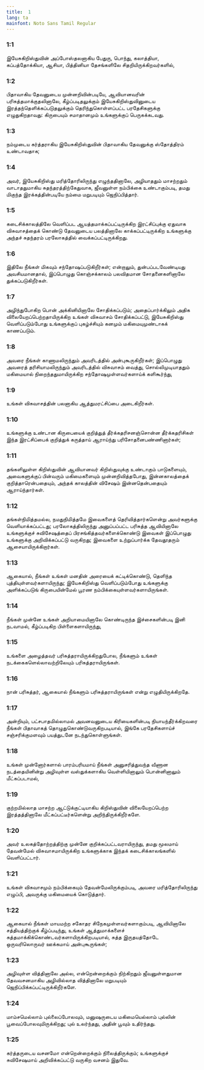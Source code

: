 ```yaml
---
title:  1
lang: ta
mainfont: Noto Sans Tamil Regular
---
```


###  1:1

இயேசுகிறிஸ்துவின் அப்போஸ்தலனாகிய பேதுரு, பொந்து, கலாத்தியா, கப்பத்தோக்கியா, ஆசியா, பித்தினியா தேசங்களிலே சிதறியிருக்கிறவர்களில்,

###  1:2

பிதாவாகிய தேவனுடைய முன்னறிவின்படியே, ஆவியானவரின் பரிசுத்தமாக்குதலினாலே, கீழ்ப்படிதலுக்கும் இயேசுகிறிஸ்துவினுடைய இரத்தந்தெளிக்கப்படுதலுக்கும் தெரிந்துகொள்ளப்பட்ட பரதேசிகளுக்கு எழுதுகிறதாவது: கிருபையும் சமாதானமும் உங்களுக்குப் பெருகக்கடவது.

###  1:3

நம்முடைய கர்த்தராகிய இயேசுகிறிஸ்துவின் பிதாவாகிய தேவனுக்கு ஸ்தோத்திரம் உண்டாவதாக;

###  1:4

அவர், இயேசுகிறிஸ்து மரித்தோரிலிருந்து எழுந்ததினாலே, அழியாததும் மாசற்றதும் வாடாததுமாகிய சுதந்தரத்திற்கேதுவாக, ஜீவனுள்ள நம்பிக்கை உண்டாகும்படி, தமது மிகுந்த இரக்கத்தின்படியே நம்மை மறுபடியும் ஜெநிப்பித்தார்.

###  1:5

கடைசிக்காலத்திலே வெளிப்பட ஆயத்தமாக்கப்பட்டிருக்கிற இரட்சிப்புக்கு ஏதுவாக விசுவாசத்தைக் கொண்டு தேவனுடைய பலத்தினாலே காக்கப்பட்டிருக்கிற உங்களுக்கு அந்தச் சுதந்தரம் பரலோகத்தில் வைக்கப்பட்டிருக்கிறது.

###  1:6

இதிலே நீங்கள் மிகவும் சந்தோஷப்படுகிறீர்கள்; என்றாலும், துன்பப்படவேண்டியது அவசியமானதால், இப்பொழுது கொஞ்சக்காலம் பலவிதமான சோதனைகளினாலே துக்கப்படுகிறீர்கள்.

###  1:7

அழிந்துபோகிற பொன் அக்கினியினாலே சோதிக்கப்படும்; அதைப்பார்க்கிலும் அதிக விலையேறப்பெற்றதாயிருக்கிற உங்கள் விசுவாசம் சோதிக்கப்பட்டு, இயேசுகிறிஸ்து வெளிப்படும்போது உங்களுக்குப் புகழ்ச்சியும் கனமும் மகிமையுமுண்டாகக் காணப்படும்.

###  1:8

அவரை நீங்கள் காணாமலிருந்தும் அவரிடத்தில் அன்புகூருகிறீர்கள்; இப்பொழுது அவரைத் தரிசியாமலிருந்தும் அவரிடத்தில் விசுவாசம் வைத்து, சொல்லிமுடியாததும் மகிமையால் நிறைந்ததுமாயிருக்கிற சந்தோஷமுள்ளவர்களாய்க் களிகூர்ந்து,

###  1:9

உங்கள் விசுவாசத்தின் பலனாகிய ஆத்துமரட்சிப்பை அடைகிறீர்கள்.

###  1:10

உங்களுக்கு உண்டான கிருபையைக் குறித்துத் தீர்க்கதரிசனஞ்சொன்ன தீர்க்கதரிசிகள் இந்த இரட்சிப்பைக் குறித்துக் கருத்தாய் ஆராய்ந்து பரிசோதனைபண்ணினார்கள்;

###  1:11

தங்களிலுள்ள கிறிஸ்துவின் ஆவியானவர் கிறிஸ்துவுக்கு உண்டாகும் பாடுகளையும், அவைகளுக்குப் பின்வரும் மகிமைகளையும் முன்னறிவித்தபோது, இன்னகாலத்தைக் குறித்தாரென்பதையும், அந்தக் காலத்தின் விசேஷம் இன்னதென்பதையும் ஆராய்ந்தார்கள்.

###  1:12

தங்கள்நிமித்தமல்ல, நமதுநிமித்தமே இவைகளைத் தெரிவித்தார்களென்று அவர்களுக்கு வெளியாக்கப்பட்டது; பரலோகத்திலிருந்து அனுப்பப்பட்ட பரிசுத்த ஆவியினாலே உங்களுக்குச் சுவிசேஷத்தைப் பிரசங்கித்தவர்களைக்கொண்டு இவைகள் இப்பொழுது உங்களுக்கு அறிவிக்கப்பட்டு வருகிறது; இவைகளை உற்றுப்பார்க்க தேவதூதரும் ஆசையாயிருக்கிறார்கள்.

###  1:13

ஆகையால், நீங்கள் உங்கள் மனதின் அரையைக் கட்டிக்கொண்டு, தெளிந்த புத்தியுள்ளவர்களாயிருந்து; இயேசுகிறிஸ்து வெளிப்படும்போது உங்களுக்கு அளிக்கப்படுங் கிருபையின்மேல் பூரண நம்பிக்கையுள்ளவர்களாயிருங்கள்.

###  1:14

நீங்கள் முன்னே உங்கள் அறியாமையினாலே கொண்டிருந்த இச்சைகளின்படி இனி நடவாமல், கீழ்ப்படிகிற பிள்ளைகளாயிருந்து,

###  1:15

உங்களை அழைத்தவர் பரிசுத்தராயிருக்கிறதுபோல, நீங்களும் உங்கள் நடக்கைகளெல்லாவற்றிலேயும் பரிசுத்தராயிருங்கள்.

###  1:16

நான் பரிசுத்தர், ஆகையால் நீங்களும் பரிசுத்தராயிருங்கள் என்று எழுதியிருக்கிறதே.

###  1:17

அன்றியும், பட்சபாதமில்லாமல் அவனவனுடைய கிரியைகளின்படி நியாயந்தீர்க்கிறவரை நீங்கள் பிதாவாகத் தொழுதுகொண்டுவருகிறபடியால், இங்கே பரதேசிகளாய்ச் சஞ்சரிக்குமளவும் பயத்துடனே நடந்துகொள்ளுங்கள்.

###  1:18

உங்கள் முன்னோர்களால் பாரம்பரியமாய் நீங்கள் அனுசரித்துவந்த வீணான நடத்தையினின்று அழிவுள்ள வஸ்துக்களாகிய வெள்ளியினாலும் பொன்னினாலும் மீட்கப்படாமல்,

###  1:19

குற்றமில்லாத மாசற்ற ஆட்டுக்குட்டியாகிய கிறிஸ்துவின் விலையேறப்பெற்ற இரத்தத்தினாலே மீட்கப்பட்டீர்களென்று அறிந்திருக்கிறீர்களே.

###  1:20

அவர் உலகத்தோற்றத்திற்கு முன்னே குறிக்கப்பட்டவராயிருந்து, தமது மூலமாய் தேவன்மேல் விசுவாசமாயிருக்கிற உங்களுக்காக இந்தக் கடைசிக்காலங்களில் வெளிப்பட்டார்.

###  1:21

உங்கள் விசுவாசமும் நம்பிக்கையும் தேவன்மேலிருக்கும்படி, அவரை மரித்தோரிலிருந்து எழுப்பி, அவருக்கு மகிமையைக் கொடுத்தார்.

###  1:22

ஆகையால் நீங்கள் மாயமற்ற சகோதர சிநேகமுள்ளவர்களாகும்படி, ஆவியினாலே சத்தியத்திற்குக் கீழ்ப்படிந்து, உங்கள் ஆத்துமாக்களைச் சுத்தமாக்கிக்கொண்டவர்களாயிருக்கிறபடியால், சுத்த இருதயத்தோடே ஒருவரிலொருவர் ஊக்கமாய் அன்புகூருங்கள்;

###  1:23

அழிவுள்ள வித்தினாலே அல்ல, என்றென்றைக்கும் நிற்கிறதும் ஜீவனுள்ளதுமான தேவவசனமாகிய அழிவில்லாத வித்தினாலே மறுபடியும் ஜெநிப்பிக்கப்பட்டிருக்கிறீர்களே.

###  1:24

மாம்சமெல்லாம் புல்லைப்போலவும், மனுஷருடைய மகிமையெல்லாம் புல்லின் பூவைப்போலவுமிருக்கிறது; புல் உலர்ந்தது, அதின் பூவும் உதிர்ந்தது.

###  1:25

கர்த்தருடைய வசனமோ என்றென்றைக்கும் நிலைத்திருக்கும்; உங்களுக்குச் சுவிசேஷமாய் அறிவிக்கப்பட்டு வருகிற வசனம் இதுவே.

